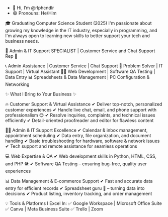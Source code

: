 - 👋 Hi, I’m @rlphcndlr
- 😄 Pronouns: He/Him
  
🎓 Graduating Computer Science Student (2025)
I'm passionate about growing my knowledge in the IT industry, especially in programming, and I'm always open to learning new skills to better support your tech and business needs.


🚀 Admin & IT Support SPECIALIST | Customer Service and Chat Support Rep 🚀


📞 Admin Assistance | Customer Service | Chat Support
🧠 Problem Solver | IT Support | Virtual Assistant
👨‍💻 Web Development | Software QA Testing | Data Entry
📊 Spreadsheets & Data Management | PC Configuration & Networking

✨ What I Bring to Your Business ✨

🔥 Customer Support & Virtual Assistance
✔ Deliver top-notch, personalized customer experiences
✔ Handle live chat, email, and phone support with professionalism 😊
✔ Resolve inquiries, complaints, and technical issues efficiently
✔ Detail-oriented proofreader and editor for flawless content

🧑‍💼 Admin & IT Support Excellence
✔ Calendar & inbox management, appointment scheduling
✔ Data entry, file organization, and document handling
✔ Basic troubleshooting for hardware, software & network issues
✔ Tech support and remote assistance for seamless operations

💻 Web Expertise & QA
✔ Web development skills in Python, HTML, CSS, and PHP 🛠️
✔ Software QA Testing – ensuring bug-free, quality user experiences

📊 Data Management & E-commerce Support
✔ Fast and accurate data entry for efficient records
✔ Spreadsheet guru 🧮 – turning data into decisions
✔ Product listing, inventory tracking, and order management

💡 Tools & Platforms I Excel In:
✅ Google Workspace | Microsoft Office Suite
✅ Canva | Meta Business Suite
✅ Trello | Zoom
<!---
rlphcndlr/rlphcndlr is a ✨ special ✨ repository because its `README.md` (this file) appears on your GitHub profile.
You can click the Preview link to take a look at your changes.
--->
